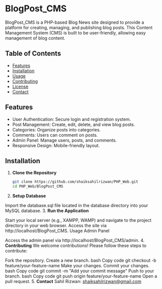 # BlogPost_CMS

BlogPost_CMS is a PHP-based Blog News site designed to provide a platform for creating, managing, and publishing blog posts. This Content Management System (CMS) is built to be user-friendly, allowing easy management of blog content.

## Table of Contents

- [Features](#features)
- [Installation](#installation)
- [Usage](#usage)
- [Contributing](#contributing)
- [License](#license)
- [Contact](#contact)

## Features

- User Authentication: Secure login and registration system.
- Post Management: Create, edit, delete, and view blog posts.
- Categories: Organize posts into categories.
- Comments: Users can comment on posts.
- Admin Panel: Manage users, posts, and comments.
- Responsive Design: Mobile-friendly layout.

## Installation

1. **Clone the Repository**
   ```bash
   git clone https://github.com/shaiksahilrizwan/PHP_Web.git
   cd PHP_Web/BlogPost_CMS
2. **Setup Database**

Import the database.sql file located in the database directory into your MySQL database.
3. **Run the Application**

Start your local server (e.g., XAMPP, WAMP) and navigate to the project directory in your web browser.
Access the site via http://localhost/BlogPost_CMS.
Usage
Admin Panel

Access the admin panel via http://localhost/BlogPost_CMS/admin.
4. **Contributing**
We welcome contributions! Please follow these steps to contribute:

Fork the repository.
Create a new branch.
bash
Copy code
git checkout -b feature/your-feature-name
Make your changes.
Commit your changes.
bash
Copy code
git commit -m "Add your commit message"
Push to your branch.
bash
Copy code
git push origin feature/your-feature-name
Open a pull request.
5. **Contact**
Sahil Rizwan: shaiksahilrizwan@gmail.com
